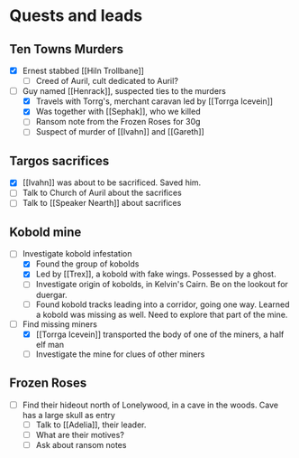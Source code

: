 # Quests and leads

## Ten Towns Murders
- [x] Ernest stabbed [[Hiln Trollbane]]
	- [ ] Creed of Auril, cult dedicated to Auril?
- [ ] Guy named [[Henrack]], suspected ties to the murders
	- [x] Travels with Torrg's, merchant caravan led by [[Torrga Icevein]]
	- [x] Was together with [[Sephak]], who we killed
	- [ ] Ransom note from the Frozen Roses for 30g
	- [ ] Suspect of murder of [[Ivahn]] and [[Gareth]]

## Targos sacrifices
- [x] [[Ivahn]] was about to be sacrificed. Saved him.
- [ ] Talk to Church of Auril about the sacrifices
- [ ] Talk to [[Speaker Nearth]] about sacrifices

## Kobold mine
- [ ] Investigate kobold infestation
	- [x] Found the group of kobolds
	- [x] Led by [[Trex]], a kobold with fake wings. Possessed by a ghost.
	- [ ] Investigate origin of kobolds, in Kelvin's Cairn. Be on the lookout for duergar.
	- [ ] Found kobold tracks leading into a corridor, going one way. Learned a kobold was missing as well. Need to explore that part of the mine.
- [ ] Find missing miners
	- [x] [[Torrga Icevein]] transported the body of one of the miners, a half elf man
	- [ ] Investigate the mine for clues of other miners

## Frozen Roses
- [ ] Find their hideout north of Lonelywood, in a cave in the woods. Cave has a large skull as entry
	- [ ] Talk to [[Adelia]], their leader.
	- [ ] What are their motives?
	- [ ] Ask about ransom notes
